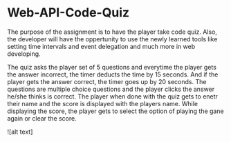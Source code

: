 # Web-API-Code-Quiz

The purpose of the assignment is to have the player take code quiz. Also, the developer will have the oppertunity to use the newly learned tools like setting time intervals and event delegation and much more in web developing.

The quiz asks the player set of 5 questions and everytime the player gets the answer incorrect, the timer deducts the time by 15 seconds. And if the player gets the answer correct, the timer goes up by 20 seconds. The questions are multiple choice questions and the player clicks the answer he/she thinks is correct. The player when done with the quiz gets to enetr their name and the score is displayed with the players name. While displaying the score, the player gets to select the option of playing the gane again or clear the score.

![alt text]
